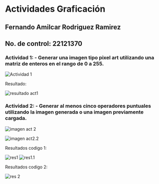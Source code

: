 # Actividades Graficación
## Fernando Amilcar Rodriguez Ramirez
## No. de control: 22121370

### Actividad 1: - Generar una imagen tipo pixel art utilizando una matriz de enteros en el rango de 0 a 255.
![Actividad 1](Act1.png)

Resultado:

![resultado act1](resAct1.png)

### Actividad 2: - Generar al menos cinco operadores puntuales utilizando la imagen generada o una imagen previamente cargada.
![imagen act 2](operpunt1.png)

![imagen act2.2](operpunt3.png)

Resultados codigo 1:

![res1](image.png)
![res1.1](image-1.png)

Resultados codigo 2:

![res 2](image-2.png)